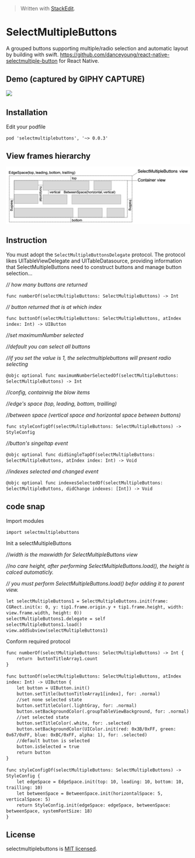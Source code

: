 


> Written with [StackEdit](https://stackedit.io/).
# SelectMultipleButtons
A grouped buttons supporting multiple/radio selection and automatic layout by building with swift. https://github.com/danceyoung/react-native-selectmultiple-button for React Native.
## Demo  (captured by GIPHY CAPTURE)
![
](https://github.com/danceyoung/selectmultiplebuttons/blob/master/demo/selectmultiplebuttons-demo.gif?raw=true)
## Installation
Edit your podfile

    pod 'selectmultiplebuttons', '~> 0.0.3'

## View frames hierarchy
![enter image description here](https://github.com/danceyoung/selectmultiplebuttons/blob/master/demo/viewframehierarchy.png?raw=true)
## Instruction
You must adopt the `SelectMultipleButtonsDelegate` protocol. The protocol likes UITableViewDelegate and UITableDatasource, providing information that SelectMultipleButtons need to construct buttons and manage button selection...

_// how many buttons are returned_

    func numberOf(selectMultipleButtons: SelectMultipleButtons) -> Int
    
  _// button returned that is at which index_
  
    func buttonOf(selectMultipleButtons: SelectMultipleButtons, atIndex index: Int) -> UIButton
    
_//set maximumNumber selected_

_//default you can select all buttons_

_//if you set the value is 1, the selectmultiplebuttons will present radio selecting_

    @objc optional func maximumNumberSelectedOf(selectMultipleButtons: SelectMultipleButtons) -> Int
_//config, containnig the blow items_

_//edge's space (top, leading, bottom, trailling)_

_//between space (vertical space and horizontal space between buttons)_

    func styleConfigOf(selectMultipleButtons: SelectMultipleButtons) -> StyleConfig
   _//button's singeltap event_
   

    @objc optional func didSingleTapOf(selectMultipleButtons: SelectMultipleButtons, atIndex index: Int) -> Void
   _//indexes selected and changed event_
   

    @objc optional func indexesSelectedOf(selectMultipleButtons: SelectMultipleButtons, didChange indexes: [Int]) -> Void
## code snap
Import modules

    import selectmultiplebuttons

Init a selectMultipleButtons

_//width is the maxwidth for SelectMultipleButtons view_

_//no care height, after performing SelectMultipleButtons.load(), the height is calced automaticly._

_// you must perform SelectMultipleButtons.load() befor adding it to parent view._

    let selectMultipleButtons1 = SelectMultipleButtons.init(frame: CGRect.init(x: 0, y: tip1.frame.origin.y + tip1.frame.height, width: view.frame.width, height: 0))
    selectMultipleButtons1.delegate = self
    selectMultipleButtons1.load()
    view.addSubview(selectMultipleButtons1)

Conform required protocol

    func numberOf(selectMultipleButtons: SelectMultipleButtons) -> Int {
	    return  buttonTitleArray1.count
    }
    
    func buttonOf(selectMultipleButtons: SelectMultipleButtons, atIndex index: Int) -> UIButton {
	    let button = UIButton.init()
	    button.setTitle(buttonTitleArray1[index], for: .normal)
	    //set none selected state
	    button.setTitleColor(.lightGray, for: .normal)
	    button.setBackgroundColor(.groupTableViewBackground, for: .normal)
	    //set selected state
	    button.setTitleColor(.white, for: .selected)
	    button.setBackgroundColor(UIColor.init(red: 0x3B/0xFF, green: 0x67/0xFF, blue: 0xBC/0xFF, alpha: 1), for: .selected)
	    //default button is selected
	    button.isSelected = true
	    return button
	}

    func styleConfigOf(selectMultipleButtons: SelectMultipleButtons) -> StyleConfig {
	    let edgeSpace = EdgeSpace.init(top: 10, leading: 10, bottom: 10, trailling: 10)
	    let betweenSpace = BetweenSpace.init(horizontalSpace: 5, verticalSpace: 5)
	    return StyleConfig.init(edgeSpace: edgeSpace, betweenSpace: betweenSpace, systemFontSize: 18)
	}

## License
selectmultiplebuttons is [MIT licensed](https://github.com/danceyoung/selectmultiplebuttons/blob/master/LICENSE).
